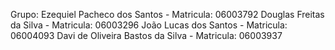 Grupo: Ezequiel Pacheco dos Santos - Matricula: 06003792
Douglas Freitas da Silva - Matricula: 06003296
João Lucas dos Santos - Matricula: 06004093
Davi de Oliveira Bastos da Silva - Matricula: 06003937
